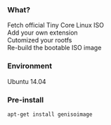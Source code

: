 ### What?  
Fetch official Tiny Core Linux ISO  
Add your own extension  
Cutomized your rootfs  
Re-build the bootable ISO image

### Environment  
Ubuntu 14.04  

### Pre-install  
`apt-get install genisoimage`  
